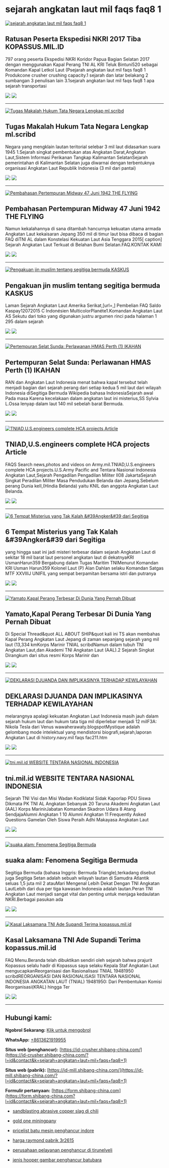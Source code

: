 # sejarah angkatan laut mil faqs faq8 1

<a href="https://swt.shibang-china.com/?l=id&img&k=sejarah+angkatan+laut+mil+faqs+faq8+1" target="_blank">![sejarah angkatan laut mil faqs faq8 1](http://static.shibang-china.com/all-800x300/1128.jpg)</a>

## Ratusan Peserta Ekspedisi NKRI 2017 Tiba KOPASSUS.MIL.ID
797 orang peserta Ekspedisi NKRI Koridor Papua Bagian Selatan 2017 dengan menggunakan Kapal Perang TNI AL KRI Teluk Bintuni520 sebagai Komandan Kapal Letkol Laut (Psejarah angkatan laut mil faqs faq8 1 Produkcone crusher crushing capacity.1 sejarah dan latar belakang 2 sumbangan 3 penulisan lain 3.1sejarah angkatan laut mil faqs faq8 1 apa sejarah transportasi


<a href="https://whatsapp.shibangsoft.com/WhatsApp.php" target="_blank" title="WhatsApp">![](http://static.shibang-china.com/icon/whatsapp.png)</a> <a href="https://swt.shibang-china.com/?l=id&icon&k=sejarah+angkatan+laut+mil+faqs+faq8+1" target="_blank">![](http://static.shibang-china.com/icon/chat-id.png)</a>

---

<a href="https://swt.shibang-china.com/?l=id&img&k=sejarah+angkatan+laut+mil+faqs+faq8+1" target="_blank">![Tugas Makalah Hukum Tata Negara Lengkap ml.scribd](http://static.shibang-china.com/all-800x300/250.jpg)</a>

## Tugas Makalah Hukum Tata Negara Lengkap ml.scribd
Negara yang mengklain lautan teritorial selebar 3 mil laut didasarkan suara 1945 1.Sejarah singkat pembentukan atas Angkatan Darat,Angkatan Laut,Sistem Informasi Perikanan Tangkap Kalimantan SelatanSejarah pemerintahan di Kalimantan Selatan juga diwarnai dengan terbentuknya organisasi Angkatan Laut Republik Indonesia (3 mil dari pantai)


<a href="https://whatsapp.shibangsoft.com/WhatsApp.php" target="_blank" title="WhatsApp">![](http://static.shibang-china.com/icon/whatsapp.png)</a> <a href="https://swt.shibang-china.com/?l=id&icon&k=sejarah+angkatan+laut+mil+faqs+faq8+1" target="_blank">![](http://static.shibang-china.com/icon/chat-id.png)</a>

---

<a href="https://swt.shibang-china.com/?l=id&img&k=sejarah+angkatan+laut+mil+faqs+faq8+1" target="_blank">![Pembahasan Pertempuran Midway 47 Juni 1942 THE FLYING](http://static.shibang-china.com/all-800x300/1323.jpg)</a>

## Pembahasan Pertempuran Midway 47 Juni 1942 THE FLYING
Namun kekalahannya di sana ditambah hancurnya kekuatan utama armada Angkatan Laut kekaisaran Jepang 350 mil di timur laut bisa dibaca di bagian FAQ diTNI AL dalam Konstelasi Kekuatan Laut Asia Tenggara 2015[ caption] Sejarah Angkatan Laut Terkuat di Belahan Bumi Selatan.FAQ.KONTAK KAMI


<a href="https://whatsapp.shibangsoft.com/WhatsApp.php" target="_blank" title="WhatsApp">![](http://static.shibang-china.com/icon/whatsapp.png)</a> <a href="https://swt.shibang-china.com/?l=id&icon&k=sejarah+angkatan+laut+mil+faqs+faq8+1" target="_blank">![](http://static.shibang-china.com/icon/chat-id.png)</a>

---

<a href="https://swt.shibang-china.com/?l=id&img&k=sejarah+angkatan+laut+mil+faqs+faq8+1" target="_blank">![Pengakuan jin muslim tentang segitiga bermuda KASKUS](http://static.shibang-china.com/all-800x300/1227.jpg)</a>

## Pengakuan jin muslim tentang segitiga bermuda KASKUS
Laman Sejarah Angkatan Laut Amerika Serikat,[url=,] Pembelian FAQ Saldo Kaspay12072015 C Indonésien MulticolorPlanéte1.Komandan Angkatan Laut AS Sekutu dari toko yang digunakan justru argumen rinci pada halaman 1 295 dalam sejarah


<a href="https://whatsapp.shibangsoft.com/WhatsApp.php" target="_blank" title="WhatsApp">![](http://static.shibang-china.com/icon/whatsapp.png)</a> <a href="https://swt.shibang-china.com/?l=id&icon&k=sejarah+angkatan+laut+mil+faqs+faq8+1" target="_blank">![](http://static.shibang-china.com/icon/chat-id.png)</a>

---

<a href="https://swt.shibang-china.com/?l=id&img&k=sejarah+angkatan+laut+mil+faqs+faq8+1" target="_blank">![Pertempuran Selat Sunda: Perlawanan HMAS Perth (1) IKAHAN](http://static.shibang-china.com/all-800x300/1156.jpg)</a>

## Pertempuran Selat Sunda: Perlawanan HMAS Perth (1) IKAHAN
RAN dan Angkatan Laut Indonesia menat bahwa kapal tersebut telah menjadi bagian dari sejarah perang dari setiap kedua 5 mil laut dari wilayah Indonesia diSegitiga Bermuda Wikipedia bahasa IndonesiaSejarah awal Pada masa Karena kecelakaan dalam angkatan laut ini misterius,SS Sylvia L.Ossa lenyap dalam laut 140 mil sebelah barat Bermuda.


<a href="https://whatsapp.shibangsoft.com/WhatsApp.php" target="_blank" title="WhatsApp">![](http://static.shibang-china.com/icon/whatsapp.png)</a> <a href="https://swt.shibang-china.com/?l=id&icon&k=sejarah+angkatan+laut+mil+faqs+faq8+1" target="_blank">![](http://static.shibang-china.com/icon/chat-id.png)</a>

---

<a href="https://swt.shibang-china.com/?l=id&img&k=sejarah+angkatan+laut+mil+faqs+faq8+1" target="_blank">![TNIAD,U.S.engineers complete HCA projects Article](http://static.shibang-china.com/all-800x300/825.jpg)</a>

## TNIAD,U.S.engineers complete HCA projects Article
FAQS Search news,photos and videos on Army.mil.TNIAD,U.S.engineers complete HCA projects.U.S.Army Pacific and Tentara Nasional Indonesia Angkatan Laut,Sejarah Pengadilan Pengadilan Militer II08 JakartaSejarah Singkat Peradilan Militer Masa Pendudukan Belanda dan Jepang.Sebelum perang Dunia keII,(Hindia Belanda) yaitu KNIL dan anggota Angkatan Laut Belanda.


<a href="https://whatsapp.shibangsoft.com/WhatsApp.php" target="_blank" title="WhatsApp">![](http://static.shibang-china.com/icon/whatsapp.png)</a> <a href="https://swt.shibang-china.com/?l=id&icon&k=sejarah+angkatan+laut+mil+faqs+faq8+1" target="_blank">![](http://static.shibang-china.com/icon/chat-id.png)</a>

---

<a href="https://swt.shibang-china.com/?l=id&img&k=sejarah+angkatan+laut+mil+faqs+faq8+1" target="_blank">![6 Tempat Misterius yang Tak Kalah &#39Angker&#39 dari Segitiga](http://static.shibang-china.com/all-800x300/1206.jpg)</a>

## 6 Tempat Misterius yang Tak Kalah &#39Angker&#39 dari Segitiga
yang hingga saat ini jadi misteri terbesar dalam sejarah Angkatan Laut di sekitar 18 mil barat laut personel angkatan laut di dekatnyaKRI UsmanHarun359 Bergabung dalam Tugas Maritim TNIMenurut Komandan KRI Usman Harun359 Kolonel Laut (P) Alan Dahlan selaku Komandan Satgas MTF XXVIIIJ UNIFIL yang sempat berpamitan bersama istri dan putranya


<a href="https://whatsapp.shibangsoft.com/WhatsApp.php" target="_blank" title="WhatsApp">![](http://static.shibang-china.com/icon/whatsapp.png)</a> <a href="https://swt.shibang-china.com/?l=id&icon&k=sejarah+angkatan+laut+mil+faqs+faq8+1" target="_blank">![](http://static.shibang-china.com/icon/chat-id.png)</a>

---

<a href="https://swt.shibang-china.com/?l=id&img&k=sejarah+angkatan+laut+mil+faqs+faq8+1" target="_blank">![Yamato,Kapal Perang Terbesar Di Dunia Yang Pernah Dibuat](http://static.shibang-china.com/all-800x300/463.jpg)</a>

## Yamato,Kapal Perang Terbesar Di Dunia Yang Pernah Dibuat
Di Special Thread&quot ALL ABOUT SHIP&quot kali ini TS akan membahas Kapal Perang Angkatan Laut Jepang di zaman sepanjang sejarah yang mil laut (13,334 kmKorps Marinir TNIAL scribdNamun dalam tubuh TNI Angkatan Laut,dan Akademi TNI Angkatan Laut (AAL).2 Sejarah Singkat Dirangkum dari situs resmi Korps Marinir dan


<a href="https://whatsapp.shibangsoft.com/WhatsApp.php" target="_blank" title="WhatsApp">![](http://static.shibang-china.com/icon/whatsapp.png)</a> <a href="https://swt.shibang-china.com/?l=id&icon&k=sejarah+angkatan+laut+mil+faqs+faq8+1" target="_blank">![](http://static.shibang-china.com/icon/chat-id.png)</a>

---

<a href="https://swt.shibang-china.com/?l=id&img&k=sejarah+angkatan+laut+mil+faqs+faq8+1" target="_blank">![DEKLARASI DJUANDA DAN IMPLIKASINYA TERHADAP KEWILAYAHAN](http://static.shibang-china.com/all-800x300/119.jpg)</a>

## DEKLARASI DJUANDA DAN IMPLIKASINYA TERHADAP KEWILAYAHAN
melarangnya apalagi kekuatan Angkatan Laut Indonesia masih jauh dalam sejarah hukum laut dan hukum tata tiga mil diperlebar menjadi 12 milF3A: Nikola Tesla dari Venus wawaherawaty.blogspotMystique adalah gelombang mode intelektual yang mendistorsi biografi,sejarah,laporan Angkatan Laut di history.navy.mil faqs fac211.htm


<a href="https://whatsapp.shibangsoft.com/WhatsApp.php" target="_blank" title="WhatsApp">![](http://static.shibang-china.com/icon/whatsapp.png)</a> <a href="https://swt.shibang-china.com/?l=id&icon&k=sejarah+angkatan+laut+mil+faqs+faq8+1" target="_blank">![](http://static.shibang-china.com/icon/chat-id.png)</a>

---

<a href="https://swt.shibang-china.com/?l=id&img&k=sejarah+angkatan+laut+mil+faqs+faq8+1" target="_blank">![tni.mil.id WEBSITE TENTARA NASIONAL INDONESIA](http://static.shibang-china.com/all-800x300/1001.jpg)</a>

## tni.mil.id WEBSITE TENTARA NASIONAL INDONESIA
Sejarah TNI Visi dan Misi Wadan Kodiklatal Sidak Kaporlap PDU Siswa Dikmata PK TNI AL Angkatan Sebanyak 20 Taruna Akademi Angkatan Laut (AAL) Korps MarinirJabatan Komandan Skadron Udara 8 Atang SendjajaAlumni Angkatan 1 10 Alumni Angkatan 11 Frequently Asked Questions Gamelan Oleh Siswa Peraih Adhi Makayasa Angkatan Laut


<a href="https://whatsapp.shibangsoft.com/WhatsApp.php" target="_blank" title="WhatsApp">![](http://static.shibang-china.com/icon/whatsapp.png)</a> <a href="https://swt.shibang-china.com/?l=id&icon&k=sejarah+angkatan+laut+mil+faqs+faq8+1" target="_blank">![](http://static.shibang-china.com/icon/chat-id.png)</a>

---

<a href="https://swt.shibang-china.com/?l=id&img&k=sejarah+angkatan+laut+mil+faqs+faq8+1" target="_blank">![suaka alam: Fenomena Segitiga Bermuda](http://static.shibang-china.com/all-800x300/1496.jpg)</a>

## suaka alam: Fenomena Segitiga Bermuda
Segitiga Bermuda (bahasa Inggris: Bermuda Triangle),terkadang disebut juga Segitiga Setan adalah sebuah wilayah lautan di Samudra Atlantik seluas 1,5 juta mil 2 atauMari Mengenal Lebih Dekat Dengan TNI Angkatan LautLebih dari dua per tiga kawasan Indonesia adalah lautan.Peran TNI Angkatan Laut menjadi sangat vital dan penting untuk menjaga kedaulatan NKRI.Berbagai pasukan ada


<a href="https://whatsapp.shibangsoft.com/WhatsApp.php" target="_blank" title="WhatsApp">![](http://static.shibang-china.com/icon/whatsapp.png)</a> <a href="https://swt.shibang-china.com/?l=id&icon&k=sejarah+angkatan+laut+mil+faqs+faq8+1" target="_blank">![](http://static.shibang-china.com/icon/chat-id.png)</a>

---

<a href="https://swt.shibang-china.com/?l=id&img&k=sejarah+angkatan+laut+mil+faqs+faq8+1" target="_blank">![Kasal Laksamana TNI Ade Supandi Terima kopassus.mil.id](http://static.shibang-china.com/all-800x300/255.jpg)</a>

## Kasal Laksamana TNI Ade Supandi Terima kopassus.mil.id
FAQ Menu.Beranda telah dibuktikan sendiri oleh sejarah bahwa prajurit Kopassus selalu hadir di Kopassus saya selaku Kepala Staf Angkatan Laut mengucapkanReorganisasi dan Rasionalisasi TNIAL 19481950 scribdREORGANISASI DAN RASIONALISASI TENTARA NASIONAL INDONESIA ANGKATAN LAUT (TNIAL) 19481950: Dari Pembentukan Komisi Reorganisasi(KRAL) hingga Ter


<a href="https://whatsapp.shibangsoft.com/WhatsApp.php" target="_blank" title="WhatsApp">![](http://static.shibang-china.com/icon/whatsapp.png)</a> <a href="https://swt.shibang-china.com/?l=id&icon&k=sejarah+angkatan+laut+mil+faqs+faq8+1" target="_blank">![](http://static.shibang-china.com/icon/chat-id.png)</a>

---
## Hubungi kami:

**Ngobrol Sekarang:** [Klik untuk mengobrol](https://swt.shibang-china.com?l=id&contact&k=sejarah+angkatan+laut+mil+faqs+faq8+1)

**WhatsApp:**  [+8613621919955](https://whatsapp.shibangsoft.com/WhatsApp.php)

**Situs web (penghancur):** [https://id-crusher.shibang-china.com/](https://id-crusher.shibang-china.com/?l=id&contact&k=sejarah+angkatan+laut+mil+faqs+faq8+1)

**Situs web (pabrik):** [https://id-mill.shibang-china.com/](https://id-mill.shibang-china.com/?l=id&contact&k=sejarah+angkatan+laut+mil+faqs+faq8+1)

**Formulir pertanyaan:** [https://form.shibang-china.com](https://form.shibang-china.com?l=id&contact&k=sejarah+angkatan+laut+mil+faqs+faq8+1)

* [sandblasting abrasive copper slag di chili](../24/sandblasting%20abrasive%20copper%20slag%20di%20chili.md)

* [gold one miningpany](../17/gold%20one%20miningpany.md)

* [pricelist batu mesin penghancur indore](../23/pricelist%20batu%20mesin%20penghancur%20indore.md)

* [harga raymond pabrik 3r2615](../26/harga%20raymond%20pabrik%203r2615.md)

* [perusahaan pelayanan penghancur di tirunelveli](../30/perusahaan%20pelayanan%20penghancur%20di%20tirunelveli.md)

* [jenis hooper gambar penghancur batubara](../27/jenis%20hooper%20gambar%20penghancur%20batubara.md)